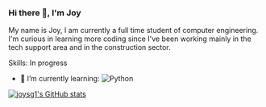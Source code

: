 ### Hi there 👋, I'm Joy 
My name is Joy, I am currently a full time student of computer engineering. I'm curious in learning more coding since I've been working mainly in the tech support area and in the construction sector. 

Skills: In progress

- 🌱 I’m currently learning:
  ![Python](https://img.shields.io/badge/-Python-black?style=for-the-badge&logo=python)

[![joysg1's GitHub stats](https://github-readme-stats.vercel.app/api?username=joysg1)](https://github.com/joysg1/github-readme-stats)
